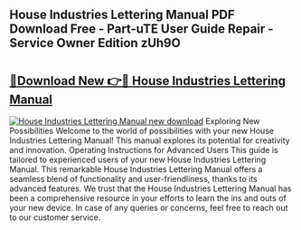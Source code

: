 ## House Industries Lettering Manual PDF Download Free - Part-uTE User Guide Repair - Service Owner Edition zUh9O

# <h2><a href="http://bc26729.oget.top/?id=House+Industries+Lettering+Manual">🔗Download New 👉🔴 House Industries Lettering Manual</a></h2>

[![House Industries Lettering Manual new download](https://i.imgur.com/5g1atiW.png)](http://bc26729.oget.top/?id=House+Industries+Lettering+Manual)
Exploring New Possibilities Welcome to the world of possibilities with your new House Industries Lettering Manual! This manual explores its potential for creativity and innovation. Operating Instructions for Advanced Users This guide is tailored to experienced users of your new House Industries Lettering Manual. This remarkable House Industries Lettering Manual offers a seamless blend of functionality and user-friendliness, thanks to its advanced features. We trust that the House Industries Lettering Manual has been a comprehensive resource in your efforts to learn the ins and outs of your new device. In case of any queries or concerns, feel free to reach out to our customer service.
